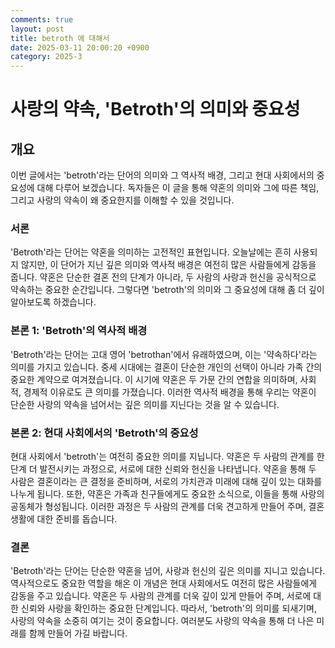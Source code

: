 ```yaml
---
comments: true
layout: post
title: betroth 에 대해서
date: 2025-03-11 20:00:20 +0900
category: 2025-3
---
```


# 사랑의 약속, 'Betroth'의 의미와 중요성

## 개요
이번 글에서는 'betroth'라는 단어의 의미와 그 역사적 배경, 그리고 현대 사회에서의 중요성에 대해 다루어 보겠습니다. 독자들은 이 글을 통해 약혼의 의미와 그에 따른 책임, 그리고 사랑의 약속이 왜 중요한지를 이해할 수 있을 것입니다.

### 서론
'Betroth'라는 단어는 약혼을 의미하는 고전적인 표현입니다. 오늘날에는 흔히 사용되지 않지만, 이 단어가 지닌 깊은 의미와 역사적 배경은 여전히 많은 사람들에게 감동을 줍니다. 약혼은 단순한 결혼 전의 단계가 아니라, 두 사람의 사랑과 헌신을 공식적으로 약속하는 중요한 순간입니다. 그렇다면 'betroth'의 의미와 그 중요성에 대해 좀 더 깊이 알아보도록 하겠습니다.

### 본론 1: 'Betroth'의 역사적 배경
'Betroth'라는 단어는 고대 영어 'betrothan'에서 유래하였으며, 이는 '약속하다'라는 의미를 가지고 있습니다. 중세 시대에는 결혼이 단순한 개인의 선택이 아니라 가족 간의 중요한 계약으로 여겨졌습니다. 이 시기에 약혼은 두 가문 간의 연합을 의미하며, 사회적, 경제적 이유로도 큰 의미를 가졌습니다. 이러한 역사적 배경을 통해 우리는 약혼이 단순한 사랑의 약속을 넘어서는 깊은 의미를 지닌다는 것을 알 수 있습니다.

### 본론 2: 현대 사회에서의 'Betroth'의 중요성
현대 사회에서 'betroth'는 여전히 중요한 의미를 지닙니다. 약혼은 두 사람의 관계를 한 단계 더 발전시키는 과정으로, 서로에 대한 신뢰와 헌신을 나타냅니다. 약혼을 통해 두 사람은 결혼이라는 큰 결정을 준비하며, 서로의 가치관과 미래에 대해 깊이 있는 대화를 나누게 됩니다. 또한, 약혼은 가족과 친구들에게도 중요한 소식으로, 이들을 통해 사랑의 공동체가 형성됩니다. 이러한 과정은 두 사람의 관계를 더욱 견고하게 만들어 주며, 결혼 생활에 대한 준비를 돕습니다.

### 결론
'Betroth'라는 단어는 단순한 약혼을 넘어, 사랑과 헌신의 깊은 의미를 지니고 있습니다. 역사적으로도 중요한 역할을 해온 이 개념은 현대 사회에서도 여전히 많은 사람들에게 감동을 주고 있습니다. 약혼은 두 사람의 관계를 더욱 깊이 있게 만들어 주며, 서로에 대한 신뢰와 사랑을 확인하는 중요한 단계입니다. 따라서, 'betroth'의 의미를 되새기며, 사랑의 약속을 소중히 여기는 것이 중요합니다. 여러분도 사랑의 약속을 통해 더 나은 미래를 함께 만들어 가길 바랍니다.